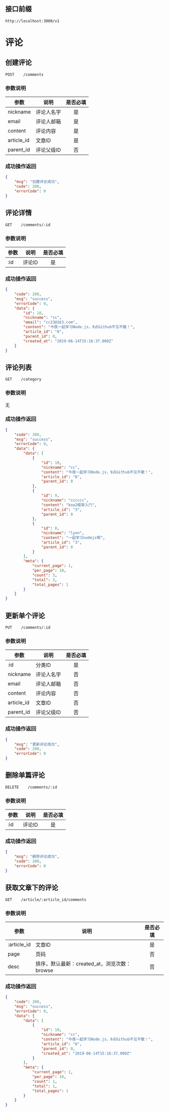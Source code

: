 ## 接口前缀
```shell
http://localhost:3000/v1
```

# 评论

## 创建评论
```
POST    /comments
```

### 参数说明
参数 | 说明 | 是否必填
---|---|:---:
nickname | 评论人名字 | 是
email    | 评论人邮箱 | 是
content | 评论内容 | 是
article_id | 文章ID | 是
parent_id | 评论父级ID | 否

### 成功操作返回
```json
{
    "msg": "创建评论成功",
    "code": 200,
    "errorCode": 0
}
```

## 评论详情
```
GET    /comments/:id
```

### 参数说明
参数 | 说明 | 是否必填
---|---|:---:
:id | 评论ID | 是


### 成功操作返回
```json
{
    "code": 200,
    "msg": "success",
    "errorCode": 0,
    "data": {
        "id": 10,
        "nickname": "cc",
        "email": "cc23@163.com",
        "content": "今夜一起学习Node.js，9点Github不见不散！",
        "article_id": "6",
        "parent_id": 0,
        "created_at": "2019-06-14T15:16:37.000Z"
    }
}
```

## 评论列表
```
GET    /category
```

### 参数说明
无

### 成功操作返回
```json
{
    "code": 200,
    "msg": "success",
    "errorCode": 0,
    "data": {
        "data": [
            {
                "id": 10,
                "nickname": "cc",
                "content": "今夜一起学习Node.js，9点Github不见不散！",
                "article_id": "6",
                "parent_id": 0
            },
            {
                "id": 9,
                "nickname": "cccccc",
                "content": "koa2框架入门",
                "article_id": "3",
                "parent_id": 0
            },
            {
                "id": 8,
                "nickname": "lynn",
                "content": "一起学习nodejs啊",
                "article_id": "3",
                "parent_id": 0
            }
        ],
        "meta": {
            "current_page": 1,
            "per_page": 10,
            "count": 3,
            "total": 3,
            "total_pages": 1
        }
    }
}
```

## 更新单个评论
```
PUT    /comments/:id
```

### 参数说明
参数 | 说明 | 是否必填
---|---|:---:
:id | 分类ID | 是
nickname | 评论人名字 | 否
email    | 评论人邮箱 | 否
content | 评论内容 | 否
article_id | 文章ID | 否
parent_id | 评论父级ID | 否

### 成功操作返回

```json
{
    "msg": "更新评论成功",
    "code": 200,
    "errorCode": 0
}
```

## 删除单篇评论
```
DELETE    /comments/:id
```

### 参数说明
参数 | 说明 | 是否必填
---|---|:---:
:id | 评论ID | 是

### 成功操作返回

```json
{
    "msg": "删除评论成功",
    "code": 200,
    "errorCode": 0
}
```

## 获取文章下的评论
```
GET    /article/:article_id/comments
```

### 参数说明
参数 | 说明 | 是否必填
---|---|:---:
:article_id | 文章ID | 是
page | 页码 | 否
desc | 排序，默认最新：created_at，浏览次数：browse | 否

### 成功操作返回
```json
{
    "code": 200,
    "msg": "success",
    "errorCode": 0,
    "data": {
        "data": [
            {
                "id": 10,
                "nickname": "cc",
                "content": "今夜一起学习Node.js，9点Github不见不散！",
                "article_id": "6",
                "parent_id": 0,
                "created_at": "2019-06-14T15:16:37.000Z"
            }
        ],
        "meta": {
            "current_page": 1,
            "per_page": 10,
            "count": 1,
            "total": 1,
            "total_pages": 1
        }
    }
}
```
